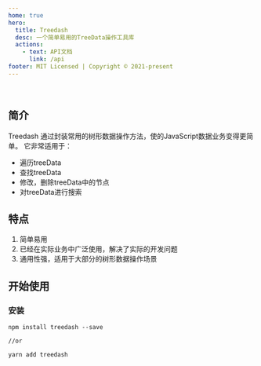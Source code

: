```yaml
---
home: true
hero:
  title: Treedash
  desc: 一个简单易用的TreeData操作工具库
  actions:
    - text: API文档
      link: /api
footer: MIT Licensed | Copyright © 2021-present
---
```



<br />

## 简介

Treedash 通过封装常用的树形数据操作方法，使的JavaScript数据业务变得更简单。 它非常适用于：

- 遍历treeData
- 查找treeData
- 修改，删除treeData中的节点
- 对treeData进行搜索

## 特点

1. 简单易用
2. 已经在实际业务中广泛使用，解决了实际的开发问题
3. 通用性强，适用于大部分的树形数据操作场景

## 开始使用

### 安装
```
npm install treedash --save

//or

yarn add treedash
```